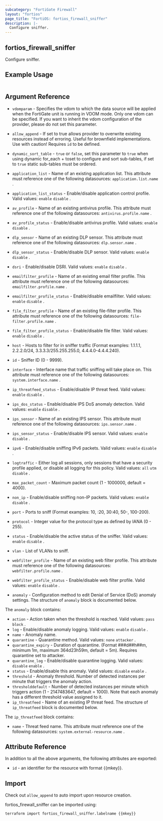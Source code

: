 ```yaml
---
subcategory: "FortiGate Firewall"
layout: "fortios"
page_title: "FortiOS: fortios_firewall_sniffer"
description: |-
  Configure sniffer.
---
```


## fortios_firewall_sniffer
Configure sniffer.

## Example Usage

```hcl

```

## Argument Reference
* `vdomparam` - Specifies the vdom to which the data source will be applied when the FortiGate unit is running in VDOM mode. Only one vdom can be specified. If you want to inherit the vdom configuration of the provider, please do not set this parameter.
* `allow_append` - If set to true allows provider to overwrite existing resources instead of erroring. Useful for brownfield implementations. Use with caution! Requires `id` to be defined.
* `dynamic_sort_table` - `true` or `false`, set this parameter to `true` when using dynamic for_each + toset to configure and sort sub-tables, if set to `true` static sub-tables must be ordered.

* `application_list` - Name of an existing application list. This attribute must reference one of the following datasources: `application.list.name` .
* `application_list_status` - Enable/disable application control profile. Valid values: `enable` `disable` .
* `av_profile` - Name of an existing antivirus profile. This attribute must reference one of the following datasources: `antivirus.profile.name` .
* `av_profile_status` - Enable/disable antivirus profile. Valid values: `enable` `disable` .
* `dlp_sensor` - Name of an existing DLP sensor. This attribute must reference one of the following datasources: `dlp.sensor.name` .
* `dlp_sensor_status` - Enable/disable DLP sensor. Valid values: `enable` `disable` .
* `dsri` - Enable/disable DSRI. Valid values: `enable` `disable` .
* `emailfilter_profile` - Name of an existing email filter profile. This attribute must reference one of the following datasources: `emailfilter.profile.name` .
* `emailfilter_profile_status` - Enable/disable emailfilter. Valid values: `enable` `disable` .
* `file_filter_profile` - Name of an existing file-filter profile. This attribute must reference one of the following datasources: `file-filter.profile.name` .
* `file_filter_profile_status` - Enable/disable file filter. Valid values: `enable` `disable` .
* `host` - Hosts to filter for in sniffer traffic (Format examples: 1.1.1.1, 2.2.2.0/24, 3.3.3.3/255.255.255.0, 4.4.4.0-4.4.4.240).
* `id` - Sniffer ID (0 - 9999).
* `interface` - Interface name that traffic sniffing will take place on. This attribute must reference one of the following datasources: `system.interface.name` .
* `ip_threatfeed_status` - Enable/disable IP threat feed. Valid values: `enable` `disable` .
* `ips_dos_status` - Enable/disable IPS DoS anomaly detection. Valid values: `enable` `disable` .
* `ips_sensor` - Name of an existing IPS sensor. This attribute must reference one of the following datasources: `ips.sensor.name` .
* `ips_sensor_status` - Enable/disable IPS sensor. Valid values: `enable` `disable` .
* `ipv6` - Enable/disable sniffing IPv6 packets. Valid values: `enable` `disable` .
* `logtraffic` - Either log all sessions, only sessions that have a security profile applied, or disable all logging for this policy. Valid values: `all` `utm` `disable` .
* `max_packet_count` - Maximum packet count (1 - 1000000, default = 4000).
* `non_ip` - Enable/disable sniffing non-IP packets. Valid values: `enable` `disable` .
* `port` - Ports to sniff (Format examples: 10, :20, 30:40, 50-, 100-200).
* `protocol` - Integer value for the protocol type as defined by IANA (0 - 255).
* `status` - Enable/disable the active status of the sniffer. Valid values: `enable` `disable` .
* `vlan` - List of VLANs to sniff.
* `webfilter_profile` - Name of an existing web filter profile. This attribute must reference one of the following datasources: `webfilter.profile.name` .
* `webfilter_profile_status` - Enable/disable web filter profile. Valid values: `enable` `disable` .
* `anomaly` - Configuration method to edit Denial of Service (DoS) anomaly settings. The structure of `anomaly` block is documented below.

The `anomaly` block contains:

* `action` - Action taken when the threshold is reached. Valid values: `pass` `block` .
* `log` - Enable/disable anomaly logging. Valid values: `enable` `disable` .
* `name` - Anomaly name.
* `quarantine` - Quarantine method. Valid values: `none` `attacker` .
* `quarantine_expiry` - Duration of quarantine. (Format ###d##h##m, minimum 1m, maximum 364d23h59m, default = 5m). Requires quarantine set to attacker.
* `quarantine_log` - Enable/disable quarantine logging. Valid values: `disable` `enable` .
* `status` - Enable/disable this anomaly. Valid values: `disable` `enable` .
* `threshold` - Anomaly threshold. Number of detected instances per minute that triggers the anomaly action.
* `thresholddefault` - Number of detected instances per minute which triggers action (1 - 2147483647, default = 1000). Note that each anomaly has a different threshold value assigned to it.
* `ip_threatfeed` - Name of an existing IP threat feed. The structure of `ip_threatfeed` block is documented below.

The `ip_threatfeed` block contains:

* `name` - Threat feed name. This attribute must reference one of the following datasources: `system.external-resource.name` .

## Attribute Reference

In addition to all the above arguments, the following attributes are exported:
* `id` - an identifier for the resource with format {{mkey}}.

## Import

Check out `allow_append` to auto import upon resource creation.

fortios_firewall_sniffer can be imported using:
```sh
terraform import fortios_firewall_sniffer.labelname {{mkey}}
```
